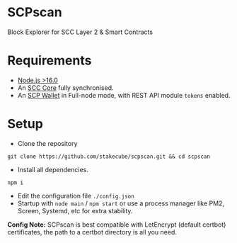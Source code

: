 # SCPscan
Block Explorer for SCC Layer 2 &amp; Smart Contracts

# Requirements
- [Node.js >16.0](https://nodejs.org/en/download/)
- An [SCC Core](https://github.com/stakecube/StakeCubeCoin) fully synchronised.
- An [SCP Wallet](https://github.com/stakecube/StakeCubeProtocol#scp-wallet) in Full-node mode, with REST API module `tokens` enabled.

# Setup
- Clone the repository
```
git clone https://github.com/stakecube/scpscan.git && cd scpscan
```
- Install all dependencies.
```
npm i
```
- Edit the configuration file `./config.json`
- Startup with `node main` / `npm start` or use a process manager like PM2, Screen, Systemd, etc for extra stability.

**Config Note:** SCPscan is best compatible with LetEncrypt (default certbot) certificates, the path to a certbot directory is all you need.
